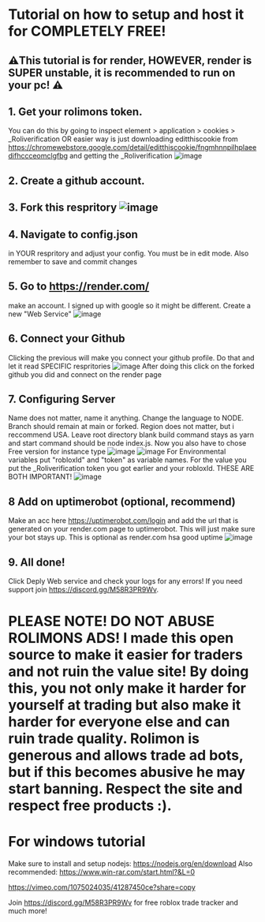 # Tutorial on how to setup and host it for COMPLETELY FREE!

## ⚠️This tutorial is for render, HOWEVER, render is SUPER unstable, it is recommended to run on your pc! ⚠️
## 1. Get your rolimons token. 
You can do this by going to inspect element > application > cookies > _Roliverification OR easier way is just downloading editthiscookie from https://chromewebstore.google.com/detail/editthiscookie/fngmhnnpilhplaeedifhccceomclgfbg and getting the _Roliverification ![image](https://github.com/ArachnidRB/rolimons-trade-ad/assets/89037932/0885d0c5-afbb-4f85-ae9e-e9a9223a6d9b)
## 2. Create a github account.
## 3. Fork this respritory ![image](https://github.com/ArachnidRB/rolimons-trade-ad/assets/89037932/d7714391-8e91-4fac-a137-39753200572d)
## 4. Navigate to config.json
in YOUR respritory and adjust your config. You must be in edit mode. Also remember to save and commit changes
## 5. Go to https://render.com/
make an account. I signed up with google so it might be different. Create a new "Web Service" ![image](https://github.com/ArachnidRB/rolimons-trade-ad/assets/89037932/7658ad53-d15b-4692-a00f-df1e6d8c1405)
## 6. Connect your Github
Clicking the previous will make you connect your github profile. Do that and let it read SPECIFIC respritories ![image](https://github.com/ArachnidRB/rolimons-trade-ad/assets/89037932/0ac83443-c9b0-4a20-a73e-88b3908e8370) After doing this click on the forked github you did and connect on the render page
## 7. Configuring Server
Name does not matter, name it anything. Change the language to NODE. Branch should remain at main or forked. Region does not matter, but i reccommend USA. Leave root directory blank build command stays as yarn and start command should be node index.js. Now you also have to chose Free version for instance type ![image](https://github.com/ArachnidRB/rolimons-trade-ad/assets/89037932/115178da-eb36-48d6-883f-5a697f8dcc89) ![image](https://github.com/ArachnidRB/rolimons-trade-ad/assets/89037932/6cf9368c-0821-497d-a4d1-b7215afcca1a) For Environmental variables put "robloxId" and "token" as variable names. For the value you put the _Roliverification token you got earlier and your robloxId. THESE ARE BOTH IMPORTANT! ![image](https://github.com/user-attachments/assets/035cad9a-f874-428c-98ca-02b488c8c82f)


## 8 Add on uptimerobot (optional, recommend)
Make an acc here https://uptimerobot.com/login and add the url that is generated on your render.com page to uptimerobot. This will just make sure your bot stays up. This is optional as render.com hsa good uptime ![image](https://github.com/ArachnidRB/rolimons-trade-ad/assets/89037932/26f96b38-e95b-4fbb-a3b7-674cdedd08b7)

## 9. All done! 
Click Deply Web service and check your logs for any errors! If you need support join https://discord.gg/M58R3PR9Wv.

# PLEASE NOTE! DO NOT ABUSE ROLIMONS ADS! I made this open source to make it easier for traders and not ruin the value site! By doing this, you not only make it harder for yourself at trading but also make it harder for everyone else and can ruin trade quality. Rolimon is generous and allows trade ad bots, but if this becomes abusive he may start banning. Respect the site and respect free products :).

# For windows tutorial
Make sure to install and setup nodejs: https://nodejs.org/en/download
Also recommended: https://www.win-rar.com/start.html?&L=0

https://vimeo.com/1075024035/41287450ce?share=copy

Join https://discord.gg/M58R3PR9Wv for free roblox trade tracker and much more!
